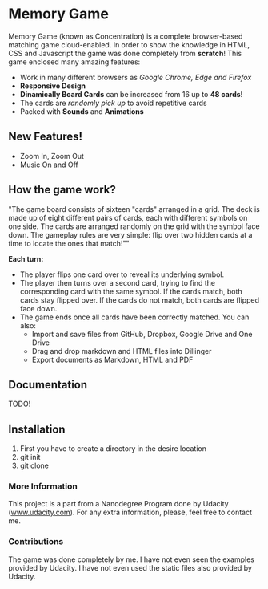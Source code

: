 # Memory Game

Memory Game (known as Concentration) is a complete browser-based matching game cloud-enabled. 
In order to show the knowledge in HTML, CSS and Javascript the game was done completely from **scratch**! 
This game enclosed many amazing features:

  - Work in many different browsers as _Google Chrome, Edge and Firefox_
  - **Responsive Design**
  - **Dinamically Board Cards** can be increased from 16 up to **48 cards**!
  - The cards are _randomly pick up_ to avoid repetitive cards
  - Packed with **Sounds** and **Animations**

## New Features!

  - Zoom In, Zoom Out
  - Music On and Off

## How the game work?

 "The game board consists of sixteen "cards" arranged in a grid. The deck is made up of eight different pairs of cards, each with different symbols on one side. The cards are arranged randomly on the grid with the symbol face down. The gameplay rules are very simple: flip over two hidden cards at a time to locate the ones that match!""

**Each turn:**

- The player flips one card over to reveal its underlying symbol.
- The player then turns over a second card, trying to find the corresponding card with the same symbol.
If the cards match, both cards stay flipped over.
If the cards do not match, both cards are flipped face down.
- The game ends once all cards have been correctly matched.
You can also:
  - Import and save files from GitHub, Dropbox, Google Drive and One Drive
  - Drag and drop markdown and HTML files into Dillinger
  - Export documents as Markdown, HTML and PDF
## Documentation

TODO!

## Installation

1. First you have to create a directory in the desire location
2. git init
3. git clone <address from git hub> 

### More Information

This project is a part from a Nanodegree Program done by Udacity (www.udacity.com). For any extra information, please, feel free to contact me.

### Contributions

The game was done completely by me. I have not even seen the examples provided by Udacity. I have not even used the static files also provided by Udacity.

